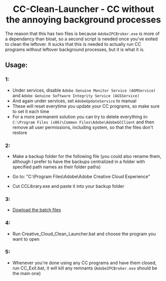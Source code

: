 <h1 align="center">CC-Clean-Launcher - CC without the annoying background processes</h1>

The reason that this has two files is because `AdobeIPCBroker.exe` is more of a dependancy than bloat, so a second script is needed once you've exited to clean the leftover. It sucks that this is needed to actually run CC programs without leftover background processes, but it is what it is.

## Usage:

### 1:
- Under services, disable `Adobe Genuine Monitor Service (AGMService)` and `Adobe Genuine Software Integrity Service (AGSService)`
- And again under services, set `AdobeUpdateService` to manual 
- These will reset everytime you update your CC programs, so make sure to set it each time
- For a more permanent solution you can try to delete everything in: `C:\Program Files (x86)\Common Files\Adobe\AdobeGCClient` and then remove all user permissions, including system, so that the files don't restore

### 2:

- Make a backup folder for the following file (you could also rename them, although I prefer to have the backups centralized in a folder with specified path names as their folder paths)
- Go to: "C:\Program Files\Adobe\Adobe Creative Cloud Experience"

- Cut CCLibrary.exe and paste it into your backup folder

### 3:

- [Dowload the batch files](https://github.com/brian6932/CC-Clean-Launcher/archive/refs/heads/main.zip)

### 4:

- Run Creative_Cloud_Clean_Launcher.bat and choose the program you want to open

### 5:

- Whenever you're done using any CC programs and have them closed, run CC_Exit.bat, it will kill any remnants (`AdobeIPCBroker.exe` should be the main one)
